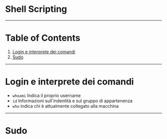 # Shell Scripting

---------------
# Table of Contents

1. [Login e interprete dei comandi](#login-e-interprete-dei-comandi)
2. [Sudo](#sudo)


---------------

Login e interprete dei comandi
====================

  * `whoami` Indica il proprio username
  * `id` Informazioni sull'indentità e sul gruppo di appartenenza
  * `who` indica chi è attualmente collegato alla macchina

---------------

Sudo
====================
